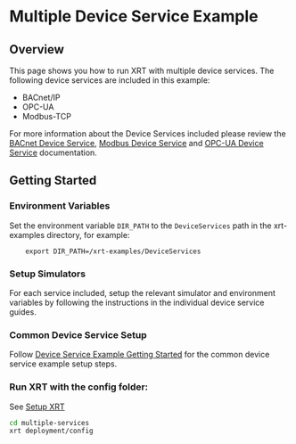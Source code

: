 # Multiple Device Service Example

## Overview

This page shows you how to run XRT with multiple device services. The following device services are included in this example:
* BACnet/IP
* OPC-UA
* Modbus-TCP


For more information about the Device Services included please review the [BACnet Device Service](https://docs.iotechsys.com/edge-xrt21/device-service-components/bacnet-device-service-component.html), [Modbus Device Service](https://docs.iotechsys.com/edge-xrt21/device-service-components/modbus-device-service-component.html) and [OPC-UA Device Service](https://docs.iotechsys.com/edge-xrt21/device-service-components/opc-ua-device-service-component.html) documentation.

## Getting Started

### Environment Variables

Set the environment variable `DIR_PATH` to the `DeviceServices` path in the xrt-examples directory, for example:

``` shell
    export DIR_PATH=/xrt-examples/DeviceServices
```

### Setup Simulators

For each service included, setup the relevant simulator and environment variables by following the instructions in the individual device service guides.

### **Common Device Service Setup**

Follow [Device Service Example Getting Started](../interactive-walkthrough/ds-getting-started-common.md) for the common device service example setup steps.

### **Run XRT with the config folder:**

See [Setup XRT](../interactive-walkthrough/setup-xrt.md)

```bash
cd multiple-services
xrt deployment/config
```
